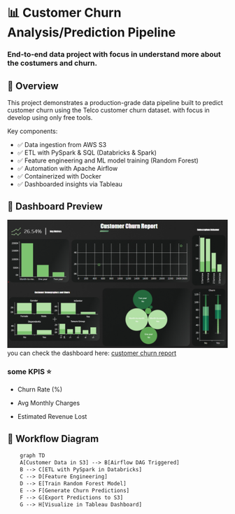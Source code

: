# 📊 Customer Churn Analysis/Prediction Pipeline

### End-to-end data project with focus in understand more about the costumers and churn.


## 🚀 Overview

This project demonstrates a production-grade data pipeline built to predict customer churn using the Telco customer churn dataset. with focus in develop using only free tools.

Key components:
- ✅ Data ingestion from AWS S3
- ✅ ETL with PySpark & SQL (Databricks & Spark)
- ✅ Feature engineering and ML model training (Random Forest)
- ✅ Automation with Apache Airflow
- ✅ Containerized with Docker
- ✅ Dashboarded insights via Tableau

## 📸 Dashboard Preview

![churn_dashboard](./assets/customer_churn_dashboard.png)
you can check the dashboard here: [customer churn report](https://public.tableau.com/views/customer_churn_report/Dashboard1?:language=en-US&:sid=&:redirect=auth&:display_count=n&:origin=viz_share_link)

### some KPIS ⭐


* Churn Rate (%)

* Avg Monthly Charges

* Estimated Revenue Lost

## 🔁 Workflow Diagram

```mermaid
    graph TD
    A[Customer Data in S3] --> B[Airflow DAG Triggered]
    B --> C[ETL with PySpark in Databricks]
    C --> D[Feature Engineering]
    D --> E[Train Random Forest Model]
    E --> F[Generate Churn Predictions]
    F --> G[Export Predictions to S3]
    G --> H[Visualize in Tableau Dashboard]
```